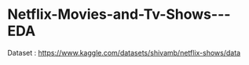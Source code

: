 # Netflix-Movies-and-Tv-Shows---EDA

Dataset : https://www.kaggle.com/datasets/shivamb/netflix-shows/data

